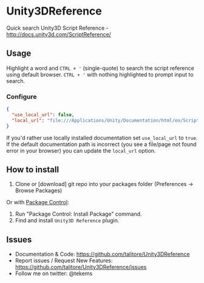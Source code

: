 # Unity3DReference

Quick search Unity3D Script Reference - http://docs.unity3d.com/ScriptReference/

## Usage

Highlight a word and `CTRL + '` (single-quote) to search the script reference using default browser.
`CTRL + '` with nothing highlighted to prompt input to search.

### Configure

```json
{
  "use_local_url": false,
  "local_url": "file:///Applications/Unity/Documentation/html/en/ScriptReference/30_search.html"
}
```

If you'd rather use locally installed documentation set `use_local_url` to `true`.
If the default documentation path is incorrect (you see a file/page not found error in your browser)
you can update the `local_url` option.

## How to install

1. Clone or [download] git repo into your packages folder (Preferences -> Browse Packages)

Or with [Package Control](https://sublime.wbond.net/):

1. Run "Package Control: Install Package" command.
2. Find and install `Unity3D Reference` plugin.

## Issues

* Documentation & Code: https://github.com/talitore/Unity3DReference
* Report issues / Request New Features: https://github.com/talitore/Unity3DReference/issues
* Follow me on twitter: @tekems

